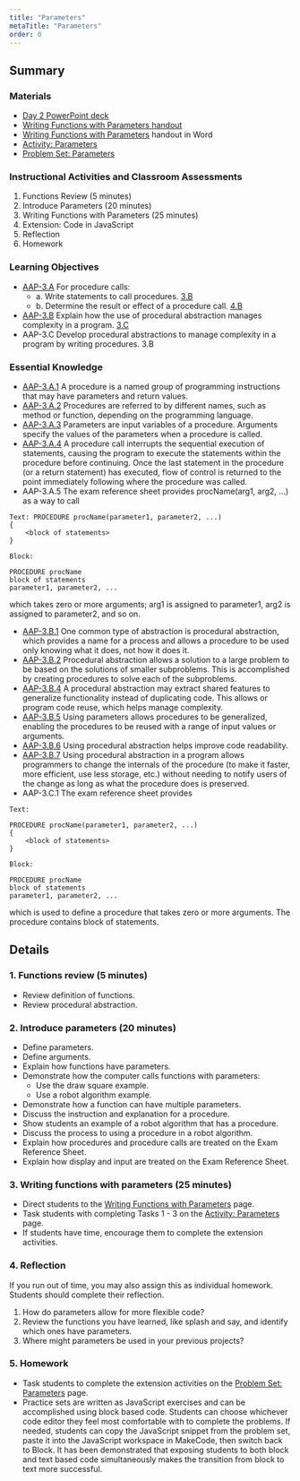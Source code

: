 ```yaml
---
title: "Parameters"
metaTitle: "Parameters"
order: 0
---
```


## Summary

### Materials

* [Day 2 PowerPoint deck](https://1drv.ms/p/s!AqsgsTyHBmRBkG-ueZhGpOgZxaM2?e=7QGVhJ)
* <a href="/unit-5/day-2/writing-functions-parameters">Writing Functions with Parameters handout</a>
* [Writing Functions with Parameters](https://1drv.ms/w/s!AqsgsTyHBmRBkG4gPxl1CKxXuXVg?e=fd3Bcj) handout in Word
* [Activity: Parameters](https://arcade.makecode.com/courses/csintro3/functions/parameters)
* [Problem Set: Parameters](https://arcade.makecode.com/courses/csintro3/functions/parameters-problems)

### Instructional Activities and Classroom Assessments

1. Functions Review (5 minutes)
2. Introduce Parameters (20 minutes)
3. Writing Functions with Parameters (25 minutes)
4. Extension: Code in JavaScript
5. Reflection
6. Homework

### Learning Objectives 

* [AAP-3.A](https://apcentral.collegeboard.org/pdf/ap-computer-science-principles-course-and-exam-description.pdf?course=ap-computer-science-principles#page=91) For procedure calls:
    * a. Write statements to call procedures. [3.B](https://apcentral.collegeboard.org/pdf/ap-computer-science-principles-course-and-exam-description.pdf?course=ap-computer-science-principles#page=23)
    * b. Determine the result or effect of a procedure call. [4.B](https://apcentral.collegeboard.org/pdf/ap-computer-science-principles-course-and-exam-description.pdf?course=ap-computer-science-principles#page=23)
* [AAP-3.B](https://apcentral.collegeboard.org/pdf/ap-computer-science-principles-course-and-exam-description.pdf?course=ap-computer-science-principles#page=94) Explain how the use of procedural abstraction manages complexity in a program. [3.C](https://apcentral.collegeboard.org/pdf/ap-computer-science-principles-course-and-exam-description.pdf?course=ap-computer-science-principles#page=23)
* AAP-3.C Develop procedural abstractions to manage complexity in a program by writing procedures. 3.B

### Essential Knowledge 

* [AAP-3.A.1](https://apcentral.collegeboard.org/pdf/ap-computer-science-principles-course-and-exam-description.pdf?course=ap-computer-science-principles#page=91) A procedure is a named group of programming instructions that may have parameters and return values.
* [AAP-3.A.2](https://apcentral.collegeboard.org/pdf/ap-computer-science-principles-course-and-exam-description.pdf?course=ap-computer-science-principles#page=91) Procedures are referred to by different names, such as method or function, depending on the programming language.
* [AAP-3.A.3](https://apcentral.collegeboard.org/pdf/ap-computer-science-principles-course-and-exam-description.pdf?course=ap-computer-science-principles#page=91) Parameters are input variables of a procedure. Arguments specify the values of the parameters when a procedure is called.
* [AAP-3.A.4](https://apcentral.collegeboard.org/pdf/ap-computer-science-principles-course-and-exam-description.pdf?course=ap-computer-science-principles#page=91) A procedure call interrupts the sequential execution of statements, causing the program to execute the statements within the procedure before continuing. Once the last statement in the procedure (or a return statement) has executed, flow of control is returned to the point immediately following where the procedure was called.
* AAP-3.A.5 The exam reference sheet provides procName(arg1, arg2, ...) as a way to call
```
Text: PROCEDURE procName(parameter1, parameter2, ...)
{    
    <block of statements>
}

Block:

PROCEDURE procName
block of statements
parameter1, parameter2, ...
```
which takes zero or more arguments;  arg1 is assigned  to parameter1, arg2 is assigned to parameter2, and so on. 

* [AAP-3.B.1](https://apcentral.collegeboard.org/pdf/ap-computer-science-principles-course-and-exam-description.pdf?course=ap-computer-science-principles#page=94) One common type of abstraction is procedural abstraction, which provides a name for a process and allows a procedure to be used only knowing what it does, not how it does it.
* [AAP-3.B.2](https://apcentral.collegeboard.org/pdf/ap-computer-science-principles-course-and-exam-description.pdf?course=ap-computer-science-principles#page=91) Procedural abstraction allows a solution to a large problem to be based on the solutions of smaller subproblems. This is accomplished by creating procedures to solve each of the subproblems.
* [AAP-3.B.4](https://apcentral.collegeboard.org/pdf/ap-computer-science-principles-course-and-exam-description.pdf?course=ap-computer-science-principles#page=94) A procedural abstraction may extract shared features to generalize functionality instead of duplicating code. This allows or program code reuse, which helps manage complexity.
* [AAP-3.B.5](https://apcentral.collegeboard.org/pdf/ap-computer-science-principles-course-and-exam-description.pdf?course=ap-computer-science-principles#page=94) Using parameters allows procedures to be generalized, enabling the procedures to be reused with a range of input values or arguments.
* [AAP-3.B.6](https://apcentral.collegeboard.org/pdf/ap-computer-science-principles-course-and-exam-description.pdf?course=ap-computer-science-principles#page=95) Using procedural abstraction helps improve code readability.
* [AAP-3.B.7](https://apcentral.collegeboard.org/pdf/ap-computer-science-principles-course-and-exam-description.pdf?course=ap-computer-science-principles#page=95) Using procedural abstraction in a program allows programmers to change the internals of the procedure (to make it faster, more efficient, use less storage, etc.) without needing to notify users of the change as long as what the procedure does is preserved.
* AAP-3.C.1 The exam reference sheet provides
```
Text:

PROCEDURE procName(parameter1, parameter2, ...)
{
    <block of statements>
}

Block:

PROCEDURE procName
block of statements
parameter1, parameter2, ...
```

which is used to define a procedure that takes zero or more arguments. The procedure contains block of statements.

## Details

### 1. Functions review (5 minutes)

* Review definition of functions.
* Review procedural abstraction.

### 2. Introduce parameters (20 minutes)

* Define parameters.
* Define arguments.
* Explain how functions have parameters.
* Demonstrate how the computer calls functions with parameters:
    * Use the draw square example.
    * Use a robot algorithm example.
* Demonstrate how a function can have multiple parameters.
* Discuss the instruction and explanation for a procedure.
* Show students an example of a robot algorithm that has a procedure.
* Discuss the process to using a procedure in a robot algorithm.
* Explain how procedures and procedure calls are treated on the Exam Reference Sheet.
* Explain how display and input are treated on the Exam Reference Sheet.

### 3. Writing functions with parameters  (25 minutes)

* Direct students to the <a href="/unit-5/day-2/writing-functions-parameters">Writing Functions with Parameters</a> page.
* Task students with completing Tasks 1 - 3 on the [Activity: Parameters](https://arcade.makecode.com/courses/csintro3/functions/parameters) page.
* If students have time, encourage them to complete the extension activities.

### 4. Reflection 

If you run out of time, you may also assign this as individual homework. Students should complete their reflection. 

1. How do parameters allow for more flexible code?
2. Review the functions you have learned, like splash and say, and identify which ones have parameters.
3. Where might parameters be used in your previous projects?

### 5. Homework

* Task students to complete the extension activities on the [Problem Set: Parameters](https://arcade.makecode.com/courses/csintro3/functions/parameters-problems) page.
* Practice sets are written as JavaScript exercises and can be accomplished using block based code. Students can choose whichever code editor they feel most comfortable with to complete the problems. If needed, students can copy the JavaScript snippet from the problem set, paste it into the JavaScript workspace in MakeCode, then switch back to Block. It has been demonstrated that exposing students to both block and text based code simultaneously makes the transition from block to text more successful.
